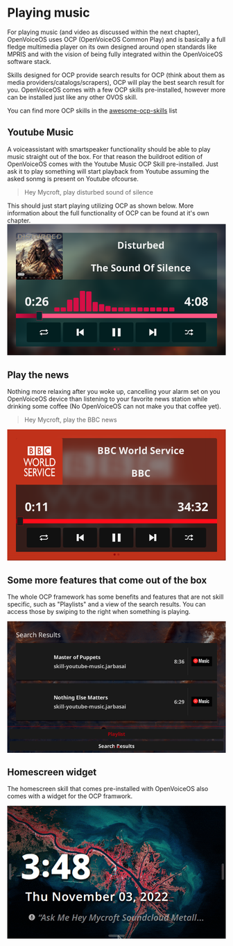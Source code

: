 # Playing music

For playing music (and video as discussed within the next chapter), OpenVoiceOS uses OCP (OpenVoiceOS Common Play) and is basically a full fledge multimedia player on its own designed around open standards like MPRIS and with the vision of being fully integrated within the OpenVoiceOS software stack.

Skills designed for OCP provide search results for OCP (think about them as media providers/catalogs/scrapers), OCP will play the best search result for you.
OpenVoiceOS comes with a few OCP skills pre-installed, however more can be installed just like any other OVOS skill. 

You can find more OCP skills in the [awesome-ocp-skills](https://github.com/OpenVoiceOS/awesome-ocp-skills) list 

## Youtube Music

A voiceassistant with smartspeaker functionality should be able to play music straight out of the box. For that reason the buildroot edition of OpenVoiceOS comes with the Youtube Music OCP Skill pre-installed. 
Just ask it to play something will start playback from Youtube assuming the asked sonmg is present on Youtube ofcourse.

> Hey Mycroft, play disturbed sound of silence

This should just start playing utilizing OCP as shown below. More information about the full functionality of OCP can be found at it's own chapter.
![](https://raw.githubusercontent.com/OpenVoiceOS/ovos_assets/master/Images/Screenshot%20-%20OCP%20Playing%201.png)

## Play the news

Nothing more relaxing after you woke up, cancelling your alarm set on you OpenVoiceOS device than listening to your favorite news station while drinking some coffee (No OpenVoiceOS can not make you that coffee yet).

> Hey Mycroft, play the BBC news

![](https://raw.githubusercontent.com/OpenVoiceOS/ovos_assets/master/Images/Screenshot%20-%20News%20skill%20BBC.png)

## Some more features that come out of the box

The whole OCP framework has some benefits and features that are not skill specific, such as "Playlists" and a view of the search results. You can access those by swiping to the right when something is playing.

![](https://raw.githubusercontent.com/OpenVoiceOS/ovos_assets/master/Images/Screenshot%20-%20OCP%202nd%20screen%20results.png)

## Homescreen widget

The homescreen skill that comes pre-installed with OpenVoiceOS also comes with a widget for the OCP framwork.

![](https://raw.githubusercontent.com/OpenVoiceOS/ovos_assets/master/Images/homescreen-mediawidget.gif)